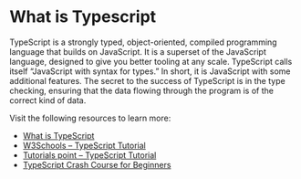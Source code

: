 # What is Typescript

TypeScript is a strongly typed, object-oriented, compiled programming language that builds on JavaScript. It is a superset of the JavaScript language, designed to give you better tooling at any scale. TypeScript calls itself “JavaScript with syntax for types.” In short, it is JavaScript with some additional features. The secret to the success of TypeScript is in the type checking, ensuring that the data flowing through the program is of the correct kind of data.

Visit the following resources to learn more:

- [What is TypeScript](https://thenewstack.io/what-is-typescript/)
- [W3Schools – TypeScript Tutorial](https://www.w3schools.com/typescript/)
- [Tutorials point – TypeScript Tutorial](https://www.tutorialspoint.com/typescript/index.htm)
- [TypeScript Crash Course for Beginners](https://www.youtube.com/watch?v=d56mG7DezGs)
